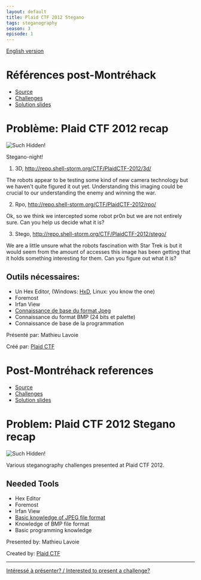 ```yaml
---
layout: default
title: Plaid CTF 2012 Stegano
tags: steganography
season: 3
episode: 1
---
```


[English version](#english)

# Références post-Montréhack

* [Source](http://www.techbrunch.fr/wp-content/uploads/2012/05/Plaid-CTF-2012-Simple-interface.htm)
* [Challenges](http://repo.shell-storm.org/CTF/PlaidCTF-2012/)
* [Solution slides](https://docs.google.com/presentation/d/1L7nEBBl7LyWPezbwY3FYY6pr7z7XDt-D-EPQ5wR4EZs/preview?usp=sharing)

# Problème: Plaid CTF 2012 recap

![Such Hidden!](http://i.imgur.com/8NWXTbA.png)

Stegano-night!

1) 3D, <http://repo.shell-storm.org/CTF/PlaidCTF-2012/3d/>

The robots appear to be testing some kind of new camera technology but we haven't quite figured it out yet. Understanding this imaging could be crucial to our understanding the enemy and winning the war.

2) Rpo, <http://repo.shell-storm.org/CTF/PlaidCTF-2012/rpo/>

Ok, so we think we intercepted some robot pr0n but we are not entirely sure. Can you help us decide what it is?

3) Stego, <http://repo.shell-storm.org/CTF/PlaidCTF-2012/stego/>

We are a little unsure what the robots fascination with Star Trek is but it would seem from the amount of accesses this image has been getting that it holds something interesting for them. Can you figure out what it is?

## Outils nécessaires:

* Un Hex Editor, (Windows: [HxD](http://mh-nexus.de/en/hxd/), Linux: you know the one)
* Foremost
* Irfan View
* [Connaissance de base du format Jpeg](http://fr.wikipedia.org/wiki/JPEG#Syntaxe_et_structure)
* Connaissance du format BMP (24 bits et palette)
* Connaissance de base de la programmation

Présenté par: Mathieu Lavoie

Créé par: [Plaid CTF](http://www.plaidctf.com/)

<a id="english"></a>

# Post-Montréhack references

* [Source](http://www.techbrunch.fr/wp-content/uploads/2012/05/Plaid-CTF-2012-Simple-interface.htm)
* [Challenges](http://repo.shell-storm.org/CTF/PlaidCTF-2012/)
* [Solution slides](https://docs.google.com/presentation/d/1L7nEBBl7LyWPezbwY3FYY6pr7z7XDt-D-EPQ5wR4EZs/preview?usp=sharing)

# Problem: Plaid CTF 2012 Stegano recap

![Such Hidden!](http://i.imgur.com/8NWXTbA.png)

Various steganography challenges presented at Plaid CTF 2012.

## Needed Tools

* Hex Editor
* Foremost
* Irfan View
* [Basic knowledge of JPEG file format](http://en.wikipedia.org/wiki/JPEG)
* Knowledge of BMP file format
* Basic programming knowledge

Presented by: Mathieu Lavoie

Created by: [Plaid CTF](http://www.plaidctf.com/)

<hr/>

[Intéressé à présenter? / Interested to present a challenge?](https://github.com/montrehack/montrehack.github.com/wiki/Present-at-Montrehack)
